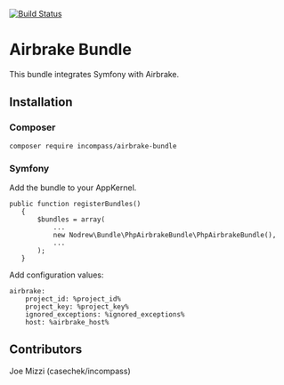[![Build Status](https://travis-ci.org/incompass/AirbrakeBundle.svg?branch=master)](https://travis-ci.org/incompass/AirbrakeBundle)

# Airbrake Bundle

This bundle integrates Symfony with Airbrake.

## Installation

### Composer
```
composer require incompass/airbrake-bundle
```

### Symfony

Add the bundle to your AppKernel.

```
public function registerBundles()
   {
       $bundles = array(
           ...
           new Nodrew\Bundle\PhpAirbrakeBundle\PhpAirbrakeBundle(),
           ...
       );
   }
```

Add configuration values:

```
airbrake:
    project_id: %project_id%
    project_key: %project_key%
    ignored_exceptions: %ignored_exceptions%
    host: %airbrake_host%
```

## Contributors

Joe Mizzi (casechek/incompass)
